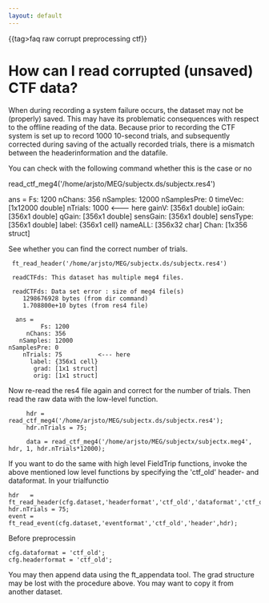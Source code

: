 ```yaml
---
layout: default
---
```


{{tag>faq raw corrupt preprocessing ctf}}

# How can I read corrupted (unsaved) CTF data?

When during recording a system failure occurs, the dataset may not be (properly) saved. This may have its problematic consequences with respect to the offline reading of the data. Because prior to recording the CTF system is set up to record 1000 10-second trials, and subsequently corrected during saving of the actually recorded trials, there is a mismatch between the headerinformation and the datafile.

You can check with the following command whether this is the case or no

   read_ctf_meg4('/home/arjsto/MEG/subjectx.ds/subjectx.res4')
   
   ans = 
             Fs: 1200
         nChans: 356
       nSamples: 12000
    nSamplesPre: 0
        timeVec: [1x12000 double]
        nTrials: 1000                 <--- here
          gainV: [356x1 double]
         ioGain: [356x1 double]
          qGain: [356x1 double]
       sensGain: [356x1 double]
       sensType: [356x1 double]
          label: {356x1 cell}
        nameALL: [356x32 char]
           Chan: [1x356 struct]
           
See whether you can find the correct number of trials. 

     ft_read_header('/home/arjsto/MEG/subjectx.ds/subjectx.res4')   
     
     readCTFds: This dataset has multiple meg4 files.

     readCTFds: Data set error : size of meg4 file(s)
		1298676928 bytes (from dir command)
		1.708800e+10 bytes (from res4 file)

      ans = 
             Fs: 1200
         nChans: 356
       nSamples: 12000
    nSamplesPre: 0
        nTrials: 75          <--- here
          label: {356x1 cell}
           grad: [1x1 struct]
           orig: [1x1 struct]  
           
Now re-read the res4 file again and correct for the number of trials. Then read the raw data with the low-level function.

         hdr = read_ctf_meg4('/home/arjsto/MEG/subjectx.ds/subjectx.res4');
         hdr.nTrials = 75;
         
         data = read_ctf_meg4('/home/arjsto/MEG/subjectx/subjectx.meg4', hdr, 1, hdr.nTrials*12000);
         
         
If you want to do the same with high level FieldTrip functions, invoke the above mentioned low level functions by specifying the 'ctf_old' header- and dataformat. In your trialfunctio

    hdr   = ft_read_header(cfg.dataset,'headerformat','ctf_old','dataformat','ctf_old');
    hdr.nTrials = 75;
    event = ft_read_event(cfg.dataset,'eventformat','ctf_old','header',hdr);
    
Before preprocessin

    cfg.dataformat = 'ctf_old';
    cfg.headerformat = 'ctf_old';
    
You may then append data using the ft_appendata tool. The grad structure may be lost with the procedure above. You may want to copy it from another dataset.

   
